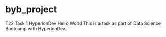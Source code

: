 # byb_project
T22 Task 1 HyperionDev Hello World
This is a task as part of Data Science Bootcamp with HyperionDev.
